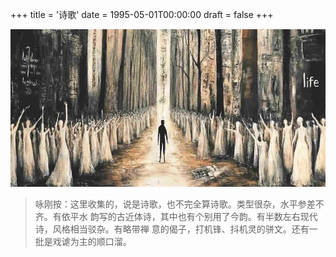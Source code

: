+++
title = '诗歌'
date = 1995-05-01T00:00:00
draft = false
+++

![咏刚的诗歌](./poems.jpg#center)

> 咏刚按：这里收集的，说是诗歌，也不完全算诗歌。类型很杂，水平参差不齐。有依平水
> 韵写的古近体诗，其中也有个别用了今韵。有半数左右现代诗，风格相当驳杂。有略带禅
> 意的偈子，打机锋、抖机灵的骈文。还有一批是戏谑为主的顺口溜。
